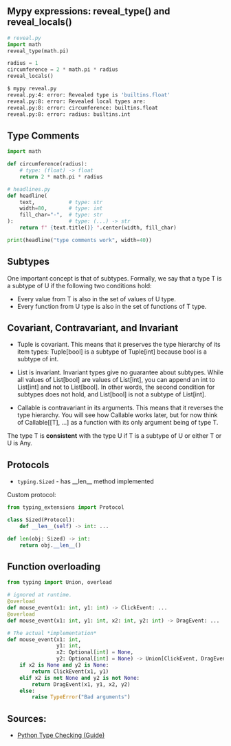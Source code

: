 ## Mypy expressions: reveal_type() and reveal_locals()

```python
# reveal.py
import math
reveal_type(math.pi)

radius = 1
circumference = 2 * math.pi * radius
reveal_locals()
```

```bash
$ mypy reveal.py
reveal.py:4: error: Revealed type is 'builtins.float'
reveal.py:8: error: Revealed local types are:
reveal.py:8: error: circumference: builtins.float
reveal.py:8: error: radius: builtins.int
```

## Type Comments

```python
import math

def circumference(radius):
    # type: (float) -> float
    return 2 * math.pi * radius

# headlines.py
def headline(
    text,           # type: str
    width=80,       # type: int
    fill_char="-",  # type: str
):                  # type: (...) -> str
    return f" {text.title()} ".center(width, fill_char)

print(headline("type comments work", width=40))
```

## Subtypes

One important concept is that of subtypes. Formally, we say that a type T is a subtype of U if the following two conditions hold:
- Every value from T is also in the set of values of U type.
- Every function from U type is also in the set of functions of T type.

## Covariant, Contravariant, and Invariant

- Tuple is covariant. This means that it preserves the type hierarchy of its item types: Tuple[bool] is a subtype of Tuple[int] because bool is a subtype of int.

- List is invariant. Invariant types give no guarantee about subtypes. While all values of List[bool] are values of List[int], you can append an int to List[int] and not to List[bool]. In other words, the second condition for subtypes does not hold, and List[bool] is not a subtype of List[int].

- Callable is contravariant in its arguments. This means that it reverses the type hierarchy. You will see how Callable works later, but for now think of Callable[[T], ...] as a function with its only argument being of type T.

The type T is **consistent** with the type U if T is a subtype of U or either T or U is Any.

## Protocols

- `typing.Sized` - has \_\_len\_\_ method implemented

Custom protocol:

```python
from typing_extensions import Protocol

class Sized(Protocol):
    def __len__(self) -> int: ...

def len(obj: Sized) -> int:
    return obj.__len__()
```

## Function overloading

```python
from typing import Union, overload

# ignored at runtime.
@overload
def mouse_event(x1: int, y1: int) -> ClickEvent: ...
@overload
def mouse_event(x1: int, y1: int, x2: int, y2: int) -> DragEvent: ...

# The actual *implementation*
def mouse_event(x1: int,
                y1: int,
                x2: Optional[int] = None,
                y2: Optional[int] = None) -> Union[ClickEvent, DragEvent]:
    if x2 is None and y2 is None:
        return ClickEvent(x1, y1)
    elif x2 is not None and y2 is not None:
        return DragEvent(x1, y1, x2, y2)
    else:
        raise TypeError("Bad arguments")
```

## Sources:

- [Python Type Checking (Guide)](https://realpython.com/python-type-checking/)
